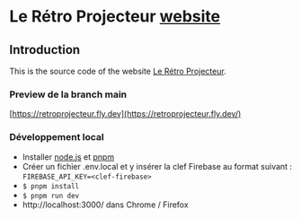 # Le Rétro Projecteur [website](https://leretroprojecteur.com/)

## Introduction
This is the source code of the website [Le Rétro Projecteur](https://leretroprojecteur.com/).

### Preview de la branch main
[https://retroprojecteur.fly.dev](https://retroprojecteur.fly.dev/)

### Développement local
* Installer [node.js](https://nodejs.org/en/) et [pnpm](https://pnpm.io/installation#using-corepack)
* Créer un fichier .env.local et y insérer la clef Firebase au format suivant : `FIREBASE_API_KEY=<clef-firebase>`
* `$ pnpm install`
* `$ pnpm run dev`
* http://localhost:3000/ dans Chrome / Firefox
